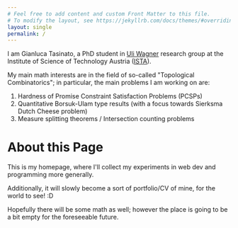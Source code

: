 ```yaml
---
# Feel free to add content and custom Front Matter to this file.
# To modify the layout, see https://jekyllrb.com/docs/themes/#overriding-theme-defaults
layout: single
permalink: /
---
```

I am Gianluca Tasinato, a PhD student in [Uli Wagner](https://ist.ac.at/en/research/wagner-group/) research group at the Institute of Science of Technology Austria ([ISTA](https://www.ista.ac.at)).

My main math interests are in the field of so-called "Topological Combinatorics"; in particular, the main problems I am working on are:


1. Hardness of Promise Constraint Satisfaction Problems (PCSPs)
2. Quantitative Borsuk-Ulam type results (with a focus towards Sierksma Dutch Cheese problem)
3. Measure splitting theorems / Intersection counting problems

# About this Page
This is my homepage, where I'll collect my experiments in web dev and programming more generally.

Additionally, it will slowly become a sort of portfolio/CV of mine, for the world to see! :D

Hopefully there will be some math as well; however the place is going to be a bit empty for the foreseeable future.


